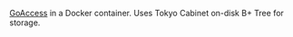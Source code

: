 [GoAccess](https://goaccess.io/) in a Docker container. Uses Tokyo Cabinet on-disk B+ Tree for storage.
